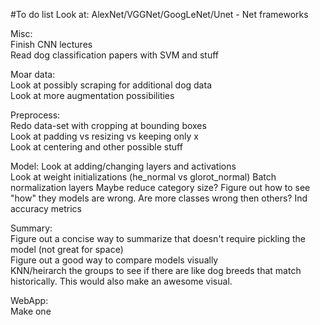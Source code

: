 #To do list
Look at:
AlexNet/VGGNet/GoogLeNet/Unet - Net frameworks  

Misc:  
Finish CNN lectures  
Read dog classification papers with SVM and stuff  

Moar data:  
Look at possibly scraping for additional dog data  
Look at more augmentation possibilities  
  
Preprocess:  
Redo data-set with cropping at bounding boxes  
Look at padding vs resizing vs keeping only x  
Look at centering and other possible stuff  

Model:
Look at adding/changing layers and activations  
Look at weight initializations (he_normal vs glorot_normal)
Batch normalization layers
Maybe reduce category size?
Figure out how to see "how" they models are wrong. Are more classes wrong then others? Ind accuracy metrics

Summary:  
Figure out a concise way to summarize that doesn't require pickling the model (not great for space)  
Figure out a good way to compare models visually  
KNN/heirarch the groups to see if there are like dog breeds that match historically. This would also make an awesome
visual.  

WebApp:  
Make one  
